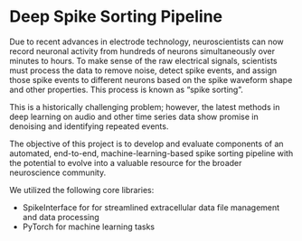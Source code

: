 # Deep Spike Sorting Pipeline
Due to recent advances in electrode technology, neuroscientists can now record neuronal activity from hundreds of neurons simultaneously over minutes to hours. To make sense of the raw electrical signals, scientists must process the data to remove noise, detect spike events, and assign those spike events to different neurons based on the spike waveform shape and other properties. This process is known as “spike sorting”. 

This is a historically challenging problem; however, the latest methods in deep learning on audio and other time series data show promise in denoising and identifying repeated events.

The objective of this project is to develop and evaluate components of an automated, end-to-end, machine-learning-based spike sorting pipeline with the potential to evolve into a valuable resource for the broader neuroscience community.

We utilized the following core libraries:
- SpikeInterface for for streamlined extracellular data file management and data processing 
- PyTorch for machine learning tasks
